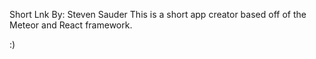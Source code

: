 Short Lnk
By: Steven Sauder
This is a short app creator based off of the Meteor and React framework.

:) 
